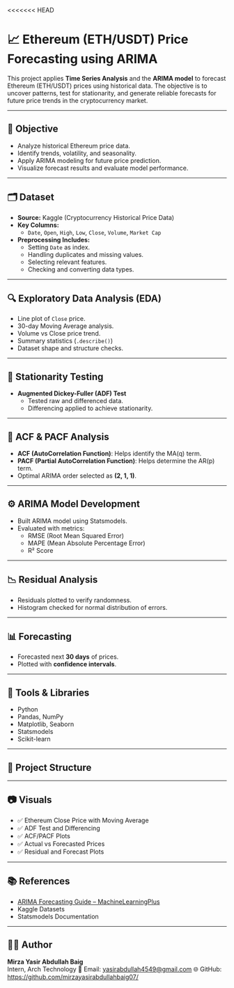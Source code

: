 <<<<<<< HEAD
# 📈 Ethereum (ETH/USDT) Price Forecasting using ARIMA

This project applies **Time Series Analysis** and the **ARIMA model** to forecast Ethereum (ETH/USDT) prices using historical data. The objective is to uncover patterns, test for stationarity, and generate reliable forecasts for future price trends in the cryptocurrency market.

---

## 🎯 Objective

- Analyze historical Ethereum price data.
- Identify trends, volatility, and seasonality.
- Apply ARIMA modeling for future price prediction.
- Visualize forecast results and evaluate model performance.

---

## 🗂 Dataset

- **Source:** Kaggle (Cryptocurrency Historical Price Data)
- **Key Columns:**
  - `Date`, `Open`, `High`, `Low`, `Close`, `Volume`, `Market Cap`
- **Preprocessing Includes:**
  - Setting `Date` as index.
  - Handling duplicates and missing values.
  - Selecting relevant features.
  - Checking and converting data types.

---

## 🔍 Exploratory Data Analysis (EDA)

- Line plot of `Close` price.
- 30-day Moving Average analysis.
- Volume vs Close price trend.
- Summary statistics (`.describe()`)
- Dataset shape and structure checks.

---

## 🧪 Stationarity Testing

- **Augmented Dickey-Fuller (ADF) Test**
  - Tested raw and differenced data.
  - Differencing applied to achieve stationarity.

---

## 🔄 ACF & PACF Analysis

- **ACF (AutoCorrelation Function)**: Helps identify the MA(q) term.
- **PACF (Partial AutoCorrelation Function)**: Helps determine the AR(p) term.
- Optimal ARIMA order selected as **(2, 1, 1)**.

---

## ⚙️ ARIMA Model Development

- Built ARIMA model using Statsmodels.
- Evaluated with metrics:
  - RMSE (Root Mean Squared Error)
  - MAPE (Mean Absolute Percentage Error)
  - R² Score

---

## 📉 Residual Analysis

- Residuals plotted to verify randomness.
- Histogram checked for normal distribution of errors.

---

## 📊 Forecasting

- Forecasted next **30 days** of prices.
- Plotted with **confidence intervals**.

---

## 🧰 Tools & Libraries

- Python
- Pandas, NumPy
- Matplotlib, Seaborn
- Statsmodels
- Scikit-learn

---

## 📁 Project Structure




---

## 📷 Visuals

- ✅ Ethereum Close Price with Moving Average  
- ✅ ADF Test and Differencing  
- ✅ ACF/PACF Plots  
- ✅ Actual vs Forecasted Prices  
- ✅ Residual and Forecast Plots

---

## 📚 References

- [ARIMA Forecasting Guide – MachineLearningPlus](https://www.machinelearningplus.com/time-series/arima-model-time-series-forecasting-python/)
- Kaggle Datasets
- Statsmodels Documentation

---

## 👨‍💻 Author

**Mirza Yasir Abdullah Baig**  
Intern, Arch Technology 
📧 Email: yasirabdullah4549@gmail.com
🌐 GitHub: https://github.com/mirzayasirabdullahbaig07/


